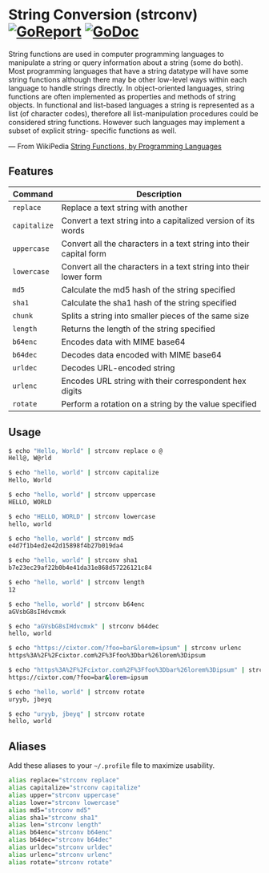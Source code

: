 # String Conversion (strconv)  [![GoReport](https://goreportcard.com/badge/github.com/cixtor/strconv)](https://goreportcard.com/report/github.com/cixtor/strconv) [![GoDoc](https://godoc.org/github.com/cixtor/strconv?status.svg)](https://godoc.org/github.com/cixtor/strconv)

String functions are used in computer programming languages to manipulate a string or query information about a string (some do both). Most programming languages that have a string datatype will have some string functions although there may be other low-level ways within each language to handle strings directly. In object-oriented languages, string functions are often implemented as properties and methods of string objects. In functional and list-based languages a string is represented as a list (of character codes), therefore all list-manipulation procedures could be considered string functions. However such languages may implement a subset of explicit string- specific functions as well.

— From WikiPedia [String Functions, by Programming Languages](http://en.wikipedia.org/wiki/String_functions)

## Features

| Command | Description |
|---------|-------------|
| `replace` | Replace a text string with another |
| `capitalize` | Convert a text string into a capitalized version of its words |
| `uppercase` | Convert all the characters in a text string into their capital form |
| `lowercase` | Convert all the characters in a text string into their lower form |
| `md5` | Calculate the md5 hash of the string specified |
| `sha1` | Calculate the sha1 hash of the string specified |
| `chunk` | Splits a string into smaller pieces of the same size |
| `length` | Returns the length of the string specified |
| `b64enc` | Encodes data with MIME base64 |
| `b64dec` | Decodes data encoded with MIME base64 |
| `urldec` | Decodes URL-encoded string |
| `urlenc` | Encodes URL string with their correspondent hex digits |
| `rotate` | Perform a rotation on a string by the value specified |

## Usage

```sh
$ echo "Hello, World" | strconv replace o @
Hell@, W@rld

$ echo "hello, world" | strconv capitalize
Hello, World

$ echo "hello, world" | strconv uppercase
HELLO, WORLD

$ echo "HELLO, WORLD" | strconv lowercase
hello, world

$ echo "hello, world" | strconv md5
e4d7f1b4ed2e42d15898f4b27b019da4

$ echo "hello, world" | strconv sha1
b7e23ec29af22b0b4e41da31e868d57226121c84

$ echo "hello, world" | strconv length
12

$ echo "hello, world" | strconv b64enc
aGVsbG8sIHdvcmxk

$ echo "aGVsbG8sIHdvcmxk" | strconv b64dec
hello, world

$ echo "https://cixtor.com/?foo=bar&lorem=ipsum" | strconv urlenc
https%3A%2F%2Fcixtor.com%2F%3Ffoo%3Dbar%26lorem%3Dipsum

$ echo "https%3A%2F%2Fcixtor.com%2F%3Ffoo%3Dbar%26lorem%3Dipsum" | strconv urldec
https://cixtor.com/?foo=bar&lorem=ipsum

$ echo "hello, world" | strconv rotate
uryyb, jbeyq

$ echo "uryyb, jbeyq" | strconv rotate
hello, world
```

## Aliases

Add these aliases to your `~/.profile` file to maximize usability.

```sh
alias replace="strconv replace"
alias capitalize="strconv capitalize"
alias upper="strconv uppercase"
alias lower="strconv lowercase"
alias md5="strconv md5"
alias sha1="strconv sha1"
alias len="strconv length"
alias b64enc="strconv b64enc"
alias b64dec="strconv b64dec"
alias urldec="strconv urldec"
alias urlenc="strconv urlenc"
alias rotate="strconv rotate"
```
